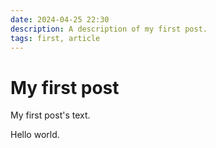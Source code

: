 ```yaml
---
date: 2024-04-25 22:30
description: A description of my first post.
tags: first, article
---
```

# My first post

My first post's text.

Hello world.
